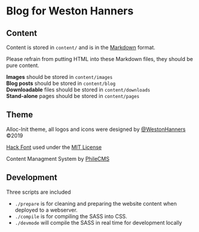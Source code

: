 # Blog for Weston Hanners

## Content
Content is stored in `content/` and is in the [Markdown](2) format.

Please refrain from putting HTML into these Markdown files, they should be pure content.

**Images** should be stored in `content/images`  
**Blog posts** should be stored in `content/blog`  
**Downloadable** files should be stored in `content/downloads`  
**Stand-alone** pages should be stored in `content/pages`  

## Theme

Alloc-Init theme, all logos and icons were designed by [@WestonHanners](3) ©2019

[Hack Font](4) used under the [MIT License](5)

Content Managment System by [PhileCMS](1)

## Development

Three scripts are included

- `./prepare` is for cleaning and preparing the website content when deployed to a webserver.
- `./compile` is for compiling the SASS into CSS.
- `./devmode` will compile the SASS in real time for development locally

[1]: https://philecms.github.io
[2]: https://daringfireball.net/projects/markdown/
[3]: https://twitter.com/WestonHanners
[4]: https://sourcefoundry.org/hack/
[5]: https://github.com/source-foundry/Hack/blob/master/LICENSE.md